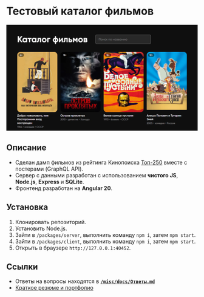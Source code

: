 # Тестовый каталог фильмов

![](misc/images/preview.webp)

## Описание

- Сделан дамп фильмов из рейтинга Кинопоиска [Топ-250](https://www.kinopoisk.ru/lists/movies/top250/) вместе с постерами (GraphQL API).
- Сервер с данными разработан с использованием **чистого JS**, **Node.js**, **Express** и **SQLite**.
- Фронтенд разработан на **Angular 20**.

## Установка

1. Клонировать репозиторий.
2. Установить Node.js.
3. Зайти в ```/packages/server```, выполнить команду ```npm i```, затем ```npm start```.
4. Зайти в ```/packages/client```, выполнить команду ```npm i```, затем ```npm start```.
5. Открыть в браузере ```http://127.0.0.1:40452```.

## Ссылки

- Ответы на вопросы находятся в **[```/misc/docs/Ответы.md```](misc/docs/Ответы.md)**
- [Краткое резюме и портфолио](https://github.com/theberrigan/apps)